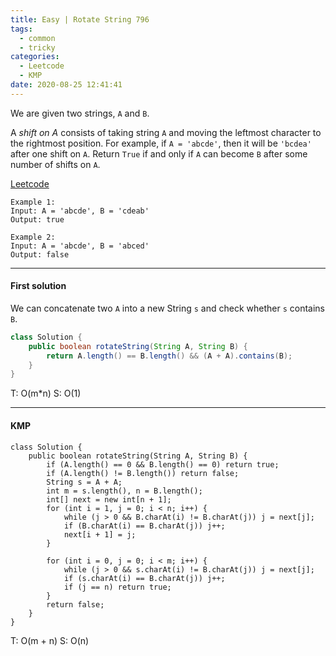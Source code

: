 ```yaml
---
title: Easy | Rotate String 796
tags:
  - common
  - tricky
categories:
  - Leetcode
  - KMP
date: 2020-08-25 12:41:41
---
```


We are given two strings, `A` and `B`.

A *shift on A* consists of taking string `A` and moving the leftmost character to the rightmost position. For example, if `A = 'abcde'`, then it will be `'bcdea'` after one shift on `A`. Return `True` if and only if `A` can become `B` after some number of shifts on `A`.

[Leetcode](https://leetcode.com/problems/rotate-string/)

<!--more-->

```
Example 1:
Input: A = 'abcde', B = 'cdeab'
Output: true

Example 2:
Input: A = 'abcde', B = 'abced'
Output: false
```

---

#### First solution 

We can concatenate two `A` into a new String `s` and check whether `s` contains `B`.

```java
class Solution {
    public boolean rotateString(String A, String B) {
        return A.length() == B.length() && (A + A).contains(B);
    }
}
```

T: O(m\*n)			S: O(1)

---

#### KMP

```
class Solution {
    public boolean rotateString(String A, String B) {
        if (A.length() == 0 && B.length() == 0) return true;
        if (A.length() != B.length()) return false;
        String s = A + A;
        int m = s.length(), n = B.length();
        int[] next = new int[n + 1];
        for (int i = 1, j = 0; i < n; i++) {
            while (j > 0 && B.charAt(i) != B.charAt(j)) j = next[j];
            if (B.charAt(i) == B.charAt(j)) j++;
            next[i + 1] = j;
        }
        
        for (int i = 0, j = 0; i < m; i++) {
            while (j > 0 && s.charAt(i) != B.charAt(j)) j = next[j];
            if (s.charAt(i) == B.charAt(j)) j++;
            if (j == n) return true;
        }
        return false;
    }
}
```

T: O(m + n)			S: O(n)

